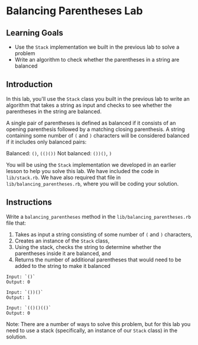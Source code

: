 # Balancing Parentheses Lab

## Learning Goals

- Use the `Stack` implementation we built in the previous lab to solve a problem
- Write an algorithm to check whether the parentheses in a string are balanced

## Introduction

In this lab, you'll use the `Stack` class you built in the previous lab to write
an algorithm that takes a string as input and checks to see whether the
parentheses in the string are balanced.

A single pair of parentheses is defined as balanced if it consists of an opening
parenthesis followed by a matching closing parenthesis. A string containing some
number of `(` and `)` characters will be considered balanced if it includes only
balanced pairs:

Balanced: `()`, `(()())`
Not balanced: `())()`, `)`

You will be using the `Stack` implementation we developed in an earlier lesson
to help you solve this lab. We have included the code in `lib/stack.rb`. We have
also required that file in `lib/balancing_parentheses.rb`, where you will be
coding your solution.

## Instructions

Write a `balancing_parentheses` method in the `lib/balancing_parentheses.rb`
file that:

1. Takes as input a string consisting of some number of `(` and `)` characters,
2. Creates an instance of the `Stack` class,
3. Using the stack, checks the string to determine whether the parentheses
   inside it are balanced, and
4. Returns the number of additional parentheses that would need to be added to
   the string to make it balanced

```text
Input: `()`
Output: 0

Input: `())()`
Output: 1

Input: `(()()(()`
Output: 0
```

Note: There are a number of ways to solve this problem, but for this lab you
need to use a stack (specifically, an instance of our `Stack` class) in the
solution.
